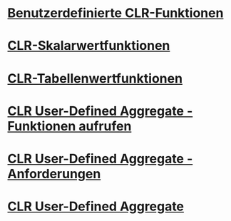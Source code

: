 # [Benutzerdefinierte CLR-Funktionen](clr-user-defined-functions.md)
# [CLR-Skalarwertfunktionen](clr-scalar-valued-functions.md)
# [CLR-Tabellenwertfunktionen](clr-table-valued-functions.md)
# [CLR User-Defined Aggregate - Funktionen aufrufen](clr-user-defined-aggregate-invoking-functions.md)
# [CLR User-Defined Aggregate - Anforderungen](clr-user-defined-aggregates-requirements.md)
# [CLR User-Defined Aggregate](clr-user-defined-aggregates.md)
